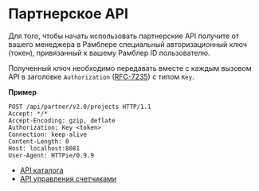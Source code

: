 # Партнерское API

Для того, чтобы начать использовать партнерские API получите от вашего менеджера в Рамблере специальный авторизационный ключ (токен), привязанный к вашему Рамблер ID пользователю.

Полученный ключ необходимо передавать вместе с каждым вызовом API в заголовке `Authorization` ([RFC-7235](https://tools.ietf.org/html/rfc7235)) с типом `Key`.

**Пример**

```
POST /api/partner/v2.0/projects HTTP/1.1
Accept: */*
Accept-Encoding: gzip, deflate
Authorization: Key <token>
Connection: keep-alive
Content-Length: 0
Host: localhost:8081
User-Agent: HTTPie/0.9.9
```

* [API каталога](api-kataloga/)
* [API управления счетчиками](api-kataloga/)

